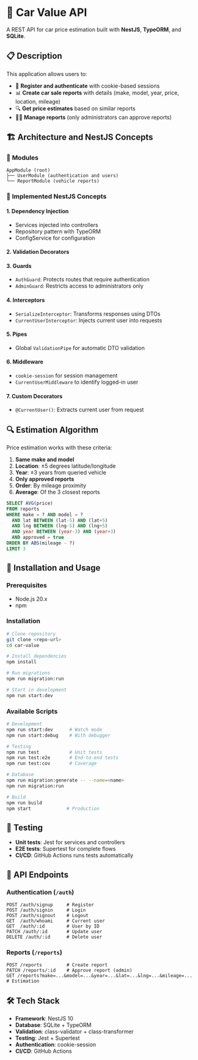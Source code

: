 # 🚗 Car Value API

A REST API for car price estimation built with **NestJS**, **TypeORM**, and **SQLite**.

## 📋 Description

This application allows users to:
- 👥 **Register and authenticate** with cookie-based sessions
- 📊 **Create car sale reports** with details (make, model, year, price, location, mileage)
- 🔍 **Get price estimates** based on similar reports
- 👨‍💼 **Manage reports** (only administrators can approve reports)

## 🏗️ Architecture and NestJS Concepts

### 🏢 **Modules**
```
AppModule (root)
├── UserModule (authentication and users)
└── ReportModule (vehicle reports)
```

### 🎯 **Implemented NestJS Concepts**

#### **1. Dependency Injection**
- Services injected into controllers
- Repository pattern with TypeORM
- ConfigService for configuration

#### **2. Validation Decorators**

#### **3. Guards**
- `AuthGuard`: Protects routes that require authentication
- `AdminGuard`: Restricts access to administrators only

#### **4. Interceptors**
- `SerializeInterceptor`: Transforms responses using DTOs
- `CurrentUserInterceptor`: Injects current user into requests

#### **5. Pipes**
- Global `ValidationPipe` for automatic DTO validation

#### **6. Middleware**
- `cookie-session` for session management
- `CurrentUserMiddleware` to identify logged-in user

#### **7. Custom Decorators**
- `@CurrentUser()`: Extracts current user from request

## 🔍 Estimation Algorithm

Price estimation works with these criteria:
1. **Same make and model**
2. **Location**: ±5 degrees latitude/longitude
3. **Year**: ±3 years from queried vehicle
4. **Only approved reports**
5. **Order**: By mileage proximity
6. **Average**: Of the 3 closest reports

```sql
SELECT AVG(price) 
FROM reports 
WHERE make = ? AND model = ?
  AND lat BETWEEN (lat-5) AND (lat+5)
  AND lng BETWEEN (lng-5) AND (lng+5)  
  AND year BETWEEN (year-3) AND (year+3)
  AND approved = true
ORDER BY ABS(mileage - ?) 
LIMIT 3
```

## 🚀 Installation and Usage

### **Prerequisites**
- Node.js 20.x
- npm

### **Installation**
```bash
# Clone repository
git clone <repo-url>
cd car-value

# Install dependencies
npm install

# Run migrations
npm run migration:run

# Start in development
npm run start:dev
```

### **Available Scripts**
```bash
# Development
npm run start:dev      # Watch mode
npm run start:debug    # With debugger

# Testing
npm run test           # Unit tests
npm run test:e2e       # End-to-end tests
npm run test:cov       # Coverage

# Database
npm run migration:generate -- --name=<name>
npm run migration:run

# Build
npm run build
npm start             # Production
```

## 🧪 Testing

- **Unit tests**: Jest for services and controllers
- **E2E tests**: Supertest for complete flows
- **CI/CD**: GitHub Actions runs tests automatically

## 🔐 API Endpoints

### **Authentication** (`/auth`)
```http
POST /auth/signup     # Register
POST /auth/signin     # Login  
POST /auth/signout    # Logout
GET  /auth/whoami     # Current user
GET  /auth/:id        # User by ID
PATCH /auth/:id       # Update user
DELETE /auth/:id      # Delete user
```

### **Reports** (`/reports`)
```http
POST /reports         # Create report
PATCH /reports/:id    # Approve report (admin)
GET /reports?make=...&model=...&year=...&lat=...&lng=...&mileage=...  # Estimation
```

## 🛠️ Tech Stack

- **Framework**: NestJS 10
- **Database**: SQLite + TypeORM
- **Validation**: class-validator + class-transformer
- **Testing**: Jest + Supertest
- **Authentication**: cookie-session
- **CI/CD**: GitHub Actions
